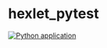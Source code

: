 # hexlet_pytest
[![Python application](https://github.com/kozenalex/hexlet_pytest/actions/workflows/python-app.yml/badge.svg)](https://github.com/kozenalex/hexlet_pytest/actions/workflows/python-app.yml)
